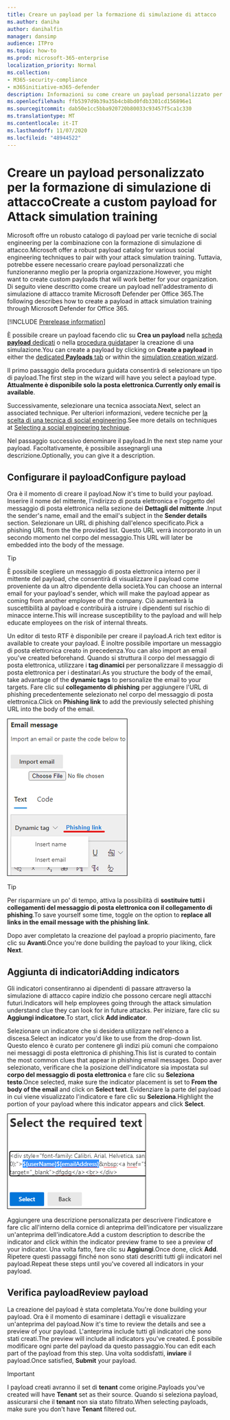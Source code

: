 ```yaml
---
title: Creare un payload per la formazione di simulazione di attacco
ms.author: daniha
author: danihalfin
manager: dansimp
audience: ITPro
ms.topic: how-to
ms.prod: microsoft-365-enterprise
localization_priority: Normal
ms.collection:
- M365-security-compliance
- m365initiative-m365-defender
description: Informazioni su come creare un payload personalizzato per la formazione di simulazione di attacco in Microsoft Defender per Office 365.
ms.openlocfilehash: ffb5397d9b39a35b4cb8bd0fdb3301cd156896e1
ms.sourcegitcommit: dab50e1cc5bba920720b80033c93457f5ca1c330
ms.translationtype: MT
ms.contentlocale: it-IT
ms.lasthandoff: 11/07/2020
ms.locfileid: "48944522"
---
```

# <a name="create-a-custom-payload-for-attack-simulation-training"></a><span data-ttu-id="55dcf-103">Creare un payload personalizzato per la formazione di simulazione di attacco</span><span class="sxs-lookup"><span data-stu-id="55dcf-103">Create a custom payload for Attack simulation training</span></span>

<span data-ttu-id="55dcf-104">Microsoft offre un robusto catalogo di payload per varie tecniche di social engineering per la combinazione con la formazione di simulazione di attacco.</span><span class="sxs-lookup"><span data-stu-id="55dcf-104">Microsoft offer a robust payload catalog for various social engineering techniques to pair with your attack simulation training.</span></span> <span data-ttu-id="55dcf-105">Tuttavia, potrebbe essere necessario creare payload personalizzati che funzioneranno meglio per la propria organizzazione.</span><span class="sxs-lookup"><span data-stu-id="55dcf-105">However, you might want to create custom payloads that will work better for your organization.</span></span> <span data-ttu-id="55dcf-106">Di seguito viene descritto come creare un payload nell'addestramento di simulazione di attacco tramite Microsoft Defender per Office 365.</span><span class="sxs-lookup"><span data-stu-id="55dcf-106">The following describes how to create a payload in attack simulation training through Microsoft Defender for Office 365.</span></span>

[!INCLUDE [Prerelease information](../includes/prerelease.md)]

<span data-ttu-id="55dcf-107">È possibile creare un payload facendo clic su **Crea un payload** nella [scheda **payload** dedicati](https://security.microsoft.com/attacksimulator?viewid=payload) o nella [procedura guidata](attack-simulation-training.md#selecting-a-payload)per la creazione di una simulazione.</span><span class="sxs-lookup"><span data-stu-id="55dcf-107">You can create a payload by clicking on **Create a payload** in either the [dedicated **Payloads** tab](https://security.microsoft.com/attacksimulator?viewid=payload) or within the [simulation creation wizard](attack-simulation-training.md#selecting-a-payload).</span></span>

<span data-ttu-id="55dcf-108">Il primo passaggio della procedura guidata consentirà di selezionare un tipo di payload.</span><span class="sxs-lookup"><span data-stu-id="55dcf-108">The first step in the wizard will have you select a payload type.</span></span> <span data-ttu-id="55dcf-109">**Attualmente è disponibile solo la posta elettronica**.</span><span class="sxs-lookup"><span data-stu-id="55dcf-109">**Currently only email is available**.</span></span>

<span data-ttu-id="55dcf-110">Successivamente, selezionare una tecnica associata.</span><span class="sxs-lookup"><span data-stu-id="55dcf-110">Next, select an associated technique.</span></span> <span data-ttu-id="55dcf-111">Per ulteriori informazioni, vedere tecniche per [la scelta di una tecnica di social engineering](attack-simulation-training.md#selecting-a-social-engineering-technique).</span><span class="sxs-lookup"><span data-stu-id="55dcf-111">See more details on techniques at [Selecting a social engineering technique](attack-simulation-training.md#selecting-a-social-engineering-technique).</span></span>

<span data-ttu-id="55dcf-112">Nel passaggio successivo denominare il payload.</span><span class="sxs-lookup"><span data-stu-id="55dcf-112">In the next step name your payload.</span></span> <span data-ttu-id="55dcf-113">Facoltativamente, è possibile assegnargli una descrizione.</span><span class="sxs-lookup"><span data-stu-id="55dcf-113">Optionally, you can give it a description.</span></span>

## <a name="configure-payload"></a><span data-ttu-id="55dcf-114">Configurare il payload</span><span class="sxs-lookup"><span data-stu-id="55dcf-114">Configure payload</span></span>

<span data-ttu-id="55dcf-115">Ora è il momento di creare il payload.</span><span class="sxs-lookup"><span data-stu-id="55dcf-115">Now it's time to build your payload.</span></span> <span data-ttu-id="55dcf-116">Inserire il nome del mittente, l'indirizzo di posta elettronica e l'oggetto del messaggio di posta elettronica nella sezione dei **Dettagli del mittente** .</span><span class="sxs-lookup"><span data-stu-id="55dcf-116">Input the sender's name, email and the email's subject in the **Sender details** section.</span></span> <span data-ttu-id="55dcf-117">Selezionare un URL di phishing dall'elenco specificato.</span><span class="sxs-lookup"><span data-stu-id="55dcf-117">Pick a phishing URL from the the provided list.</span></span> <span data-ttu-id="55dcf-118">Questo URL verrà incorporato in un secondo momento nel corpo del messaggio.</span><span class="sxs-lookup"><span data-stu-id="55dcf-118">This URL will later be embedded into the body of the message.</span></span>

> [!TIP]
> <span data-ttu-id="55dcf-119">È possibile scegliere un messaggio di posta elettronica interno per il mittente del payload, che consentirà di visualizzare il payload come proveniente da un altro dipendente della società.</span><span class="sxs-lookup"><span data-stu-id="55dcf-119">You can choose an internal email for your payload's sender, which will make the payload appear as coming from another employee of the company.</span></span> <span data-ttu-id="55dcf-120">Ciò aumenterà la suscettibilità al payload e contribuirà a istruire i dipendenti sul rischio di minacce interne.</span><span class="sxs-lookup"><span data-stu-id="55dcf-120">This will increase susceptibility to the payload and will help educate employees on the risk of internal threats.</span></span>

<span data-ttu-id="55dcf-121">Un editor di testo RTF è disponibile per creare il payload.</span><span class="sxs-lookup"><span data-stu-id="55dcf-121">A rich text editor is available to create your payload.</span></span> <span data-ttu-id="55dcf-122">È inoltre possibile importare un messaggio di posta elettronica creato in precedenza.</span><span class="sxs-lookup"><span data-stu-id="55dcf-122">You can also import an email you've created beforehand.</span></span> <span data-ttu-id="55dcf-123">Quando si struttura il corpo del messaggio di posta elettronica, utilizzare i **tag dinamici** per personalizzare il messaggio di posta elettronica per i destinatari.</span><span class="sxs-lookup"><span data-stu-id="55dcf-123">As you structure the body of the email, take advantage of the **dynamic tags** to personalize the email to your targets.</span></span> <span data-ttu-id="55dcf-124">Fare clic sul **collegamento di phishing** per aggiungere l'URL di phishing precedentemente selezionato nel corpo del messaggio di posta elettronica.</span><span class="sxs-lookup"><span data-stu-id="55dcf-124">Click on **Phishing link** to add the previously selected phishing URL into the body of the email.</span></span>

![Collegamento di phishing e tag dinamici evidenziati nella creazione di payload per Microsoft Defender per Office 365](../../media/attack-sim-preview-payload-email-body.png)

> [!TIP]
> <span data-ttu-id="55dcf-126">Per risparmiare un po' di tempo, attiva la possibilità di **sostituire tutti i collegamenti del messaggio di posta elettronica con il collegamento di phishing**.</span><span class="sxs-lookup"><span data-stu-id="55dcf-126">To save yourself some time, toggle on the option to **replace all links in the email message with the phishing link**.</span></span>

<span data-ttu-id="55dcf-127">Dopo aver completato la creazione del payload a proprio piacimento, fare clic su **Avanti**.</span><span class="sxs-lookup"><span data-stu-id="55dcf-127">Once you're done building the payload to your liking, click **Next**.</span></span>

## <a name="adding-indicators"></a><span data-ttu-id="55dcf-128">Aggiunta di indicatori</span><span class="sxs-lookup"><span data-stu-id="55dcf-128">Adding indicators</span></span>

<span data-ttu-id="55dcf-129">Gli indicatori consentiranno ai dipendenti di passare attraverso la simulazione di attacco capire indizio che possono cercare negli attacchi futuri.</span><span class="sxs-lookup"><span data-stu-id="55dcf-129">Indicators will help employees going through the attack simulation understand clue they can look for in future attacks.</span></span> <span data-ttu-id="55dcf-130">Per iniziare, fare clic su **Aggiungi indicatore**.</span><span class="sxs-lookup"><span data-stu-id="55dcf-130">To start, click **Add indicator**.</span></span>

<span data-ttu-id="55dcf-131">Selezionare un indicatore che si desidera utilizzare nell'elenco a discesa.</span><span class="sxs-lookup"><span data-stu-id="55dcf-131">Select an indicator you'd like to use from the drop-down list.</span></span> <span data-ttu-id="55dcf-132">Questo elenco è curato per contenere gli indizi più comuni che compaiono nei messaggi di posta elettronica di phishing.</span><span class="sxs-lookup"><span data-stu-id="55dcf-132">This list is curated to contain the most common clues that appear in phishing email messages.</span></span> <span data-ttu-id="55dcf-133">Dopo aver selezionato, verificare che la posizione dell'indicatore sia impostata sul **corpo del messaggio di posta elettronica** e fare clic su **Seleziona testo**.</span><span class="sxs-lookup"><span data-stu-id="55dcf-133">Once selected, make sure the indicator placement is set to **From the body of the email** and click on **Select text**.</span></span> <span data-ttu-id="55dcf-134">Evidenziare la parte del payload in cui viene visualizzato l'indicatore e fare clic su **Seleziona**.</span><span class="sxs-lookup"><span data-stu-id="55dcf-134">Highlight the portion of your payload where this indicator appears and click **Select**.</span></span>

![Testo evidenziato nel corpo del messaggio da aggiungere a un indicatore nell'esercitazione sulla simulazione di attacco](../../media/attack-sim-preview-select-text.png)

<span data-ttu-id="55dcf-136">Aggiungere una descrizione personalizzata per descrivere l'indicatore e fare clic all'interno della cornice di anteprima dell'indicatore per visualizzare un'anteprima dell'indicatore.</span><span class="sxs-lookup"><span data-stu-id="55dcf-136">Add a custom description to describe the indicator and click within the indicator preview frame to see a preview of your indicator.</span></span> <span data-ttu-id="55dcf-137">Una volta fatto, fare clic su **Aggiungi**.</span><span class="sxs-lookup"><span data-stu-id="55dcf-137">Once done, click **Add**.</span></span> <span data-ttu-id="55dcf-138">Ripetere questi passaggi finché non sono stati descritti tutti gli indicatori nel payload.</span><span class="sxs-lookup"><span data-stu-id="55dcf-138">Repeat these steps until you've covered all indicators in your payload.</span></span>

## <a name="review-payload"></a><span data-ttu-id="55dcf-139">Verifica payload</span><span class="sxs-lookup"><span data-stu-id="55dcf-139">Review payload</span></span>

<span data-ttu-id="55dcf-140">La creazione del payload è stata completata.</span><span class="sxs-lookup"><span data-stu-id="55dcf-140">You're done building your payload.</span></span> <span data-ttu-id="55dcf-141">Ora è il momento di esaminare i dettagli e visualizzare un'anteprima del payload.</span><span class="sxs-lookup"><span data-stu-id="55dcf-141">Now it's time to review the details and see a preview of your payload.</span></span> <span data-ttu-id="55dcf-142">L'anteprima include tutti gli indicatori che sono stati creati.</span><span class="sxs-lookup"><span data-stu-id="55dcf-142">The preview will include all indicators you've created.</span></span> <span data-ttu-id="55dcf-143">È possibile modificare ogni parte del payload da questo passaggio.</span><span class="sxs-lookup"><span data-stu-id="55dcf-143">You can edit each part of the payload from this step.</span></span> <span data-ttu-id="55dcf-144">Una volta soddisfatti, **inviare** il payload.</span><span class="sxs-lookup"><span data-stu-id="55dcf-144">Once satisfied, **Submit** your payload.</span></span> 

> [!IMPORTANT]
> <span data-ttu-id="55dcf-145">I payload creati avranno il set di **tenant** come origine.</span><span class="sxs-lookup"><span data-stu-id="55dcf-145">Payloads you've created will have **Tenant** set as their source.</span></span> <span data-ttu-id="55dcf-146">Quando si seleziona payload, assicurarsi che il **tenant** non sia stato filtrato.</span><span class="sxs-lookup"><span data-stu-id="55dcf-146">When selecting payloads, make sure you don't have **Tenant** filtered out.</span></span>